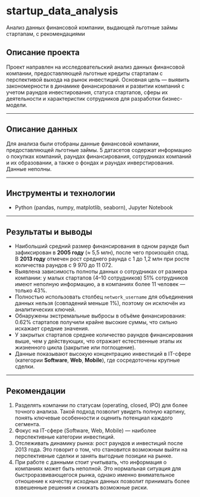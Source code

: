 # startup_data_analysis
Анализ данных финансовой компании, выдающей льготные займы стартапам, с рекомендациями

## Описание проекта
Проект направлен на исследовательский анализ данных финансовой компании, предоставляющей льготные кредиты стартапам с перспективой выхода на рынок инвестиций. Основная цель — выявить закономерности в динамике финансирования и развитии компаний с учетом раундов инвестирования, статуса стартапов, сферы их деятельности и характеристик сотрудников для разработки бизнес-модели. 

---

## Описание данных
Для анализа были отобраны данные финансовой компании, предоставляющей льготные займы. 5 датасетов содержат информацию о покупках компаний, раундах финансирования, сотрудниках компаний и их образовании, а также о фондах и раундах инверстирования. Данные неполны.

---

## Инструменты и технологии
- Python (pandas, numpy, matplotlib, seaborn), Jupyter Notebook 

---

## Результаты и выводы
- Наибольший средний размер финансирования в одном раунде был зафиксирован в **2005 году** (≈ 5,5 млн), после чего произошёл спад. В **2013 году** отмечен рост среднего раунда с 1 до 1,2 млн при росте количества раундов с 9 970 до 11 072.  
- Выявлена зависимость полноты данных о сотрудниках от размера компании: у малых стартапов (4–10 сотрудников) 51% сотрудников имеют неполную информацию, а в компаниях более 11 человек — только 43%.  
- Полностью использовать столбец `network_username` для объединения данных нельзя (совпадений меньше 1%), поэтому он исключён из аналитических ключей.  
- Обнаружены экстремальные выбросы в объёме финансирования: 0.62% стартапов получили крайне высокие суммы, что сильно искажает средние значения.  
- У закрытых стартапов среднее количество раундов финансирования выше, чем у действующих, что отражает естественные этапы их жизненного цикла (закрытие или поглощение).  
- Данные показывают высокую концентрацию инвестиций в IT-сфере (категории **Software**, **Web**, **Mobile**), где сосредоточены крупные сделки.  

---

## Рекомендации
1. Разделять компании по статусам (operating, closed, IPO) для более точного анализа. Такой подход позволит увидеть полную картину, понять ключевые особенности и оценить потенциал каждого сегмента.
2. Фокус на IT-сфере (Software, Web, Mobile) — наиболее перспективные категории инвестиций.
3. Отслеживать динамику рынка: рост раундов и инвестиций после 2013 года. Это говорит о том, что становится возможным выйти на перспективные сделки и занять выгодные позиции на рынке.
4. При работе с данными стоит учитывать, что информация о компаниях может быть неполной. Это нормальная ситуация для быстроразвивающегося рынка, однако именно внимательное отношение к качеству исходных данных позволит принимать более взвешенные решения и снижать возможные риски.


